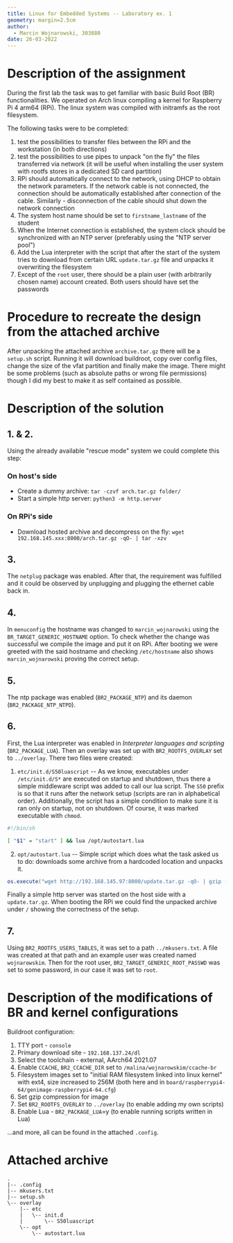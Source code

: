 ```yaml
---
title: Linux for Embedded Systems -- Laboratory ex. 1
geometry: margin=2.5cm
author:
  - Marcin Wojnarowski, 303880
date: 26-03-2022
---
```


# Description of the assignment

During the first lab the task was to get familiar with basic Build Root (BR) functionalities. We operated on Arch linux compiling a kernel for Raspberry Pi 4 arm64 (RPi). The linux system was compiled with initramfs as the root filesystem.

The following tasks were to be completed:

1. test the possibilities to transfer files between the RPi and the workstation (in both directions)
2. test the possibilities to use pipes to unpack "on the fly" the files transferred via network (it will be useful when installing the user system with rootfs stores in a dedicated SD card partition)
3. RPi should automatically connect to the network, using DHCP to obtain the network parameters. If the network cable is not connected, the connection should be automatically established after connection of the cable. Similarly - disconnection of the cable should shut down the network connection
4. The system host name should be set to `firstname_lastname` of the student
5. When the Internet connection is established, the system clock should be synchronized with an NTP server (preferably using the "NTP server pool")
6. Add the Lua interpreter with the script that after the start of the system tries to download from certain URL `update.tar.gz` file and unpacks it overwriting the filesystem
7. Except of the `root` user, there should be a plain user (with arbitrarily chosen name) account created. Both users should have set the passwords

# Procedure to recreate the design from the attached archive

After unpacking the attached archive `archive.tar.gz` there will be a `setup.sh` script. Running it will download buildroot, copy over config files, change the size of the vfat partition and finally make the image. There might be some problems (such as absolute paths or wrong file permissions) though I did my best to make it as self contained as possible.

# Description of the solution

## 1. & 2.

Using the already available "rescue mode" system we could complete this step:

### On host's side

- Create a dummy archive: `tar -czvf arch.tar.gz folder/`
- Start a simple http server: `python3 -m http.server`

### On RPi's side

- Download hosted archive and decompress on the fly: `wget 192.168.145.xxx:8000/arch.tar.gz -qO- | tar -xzv`

## 3.

The `netplug` package was enabled. After that, the requirement was fulfilled and it could be observed by unplugging and plugging the ethernet cable back in.

## 4.

In `menuconfig` the hostname was changed to `marcin_wojnarowski` using the `BR_TARGET_GENERIC_HOSTNAME` option. To check whether the change was successful we compile the image and put it on RPi. After booting we were greeted with the said hostname and checking `/etc/hostname` also shows `marcin_wojnarowski` proving the correct setup.

## 5.

The ntp package was enabled (`BR2_PACKAGE_NTP`) and its daemon (`BR2_PACKAGE_NTP_NTPD`).

## 6.

First, the Lua interpreter was enabled in _Interpreter languages and scripting_ (`BR2_PACKAGE_LUA`). Then an overlay was set up with `BR2_ROOTFS_OVERLAY` set to `../overlay`. There two files were created:

1. `etc/init.d/S50luascript` -- As we know, executables under `/etc/init.d/S*` are executed on startup and shutdown, thus there a simple middleware script was added to call our lua script. The `S50` prefix is so that it runs after the network setup (scripts are ran in alphabetical order). Additionally, the script has a simple condition to make sure it is ran only on startup, not on shutdown. Of course, it was marked executable with `chmod`.

```sh
#!/bin/sh

[ "$1" = "start" ] && lua /opt/autostart.lua
```

2. `opt/autostart.lua` -- Simple script which does what the task asked us to do: downloads some archive from a hardcoded location and unpacks it.

```lua
os.execute("wget http://192.168.145.97:8000/update.tar.gz -qO- | gzip -d | tar -x")
```

Finally a simple http server was started on the host side with a `update.tar.gz`. When booting the RPi we could find the unpacked archive under `/` showing the correctness of the setup.

## 7.

Using `BR2_ROOTFS_USERS_TABLES`, it was set to a path `../mkusers.txt`. A file was created at that path and an example user was created named `wojnarowskim`. Then for the root user, `BR2_TARGET_GENERIC_ROOT_PASSWD` was set to some password, in our case it was set to `root`.

# Description of the modifications of BR and kernel configurations

Buildroot configuration:

1. TTY port - `console`
2. Primary download site - `192.168.137.24/dl`
3. Select the toolchain - external, AArch64 2021.07
4. Enable `CCACHE`, `BR2_CCACHE_DIR` set to `/malina/wojnarowskim/ccache-br`
5. Filesystem images set to "initial RAM filesystem linked into linux kernel" with ext4, size increased to 256M (both here and in `board/raspberrypi4-64/genimage-raspberrypi4-64.cfg`)
6. Set gzip compression for image
7. Set `BR2_ROOTFS_OVERLAY` to `../overlay` (to enable adding my own scripts)
8. Enable Lua - `BR2_PACKAGE_LUA`=y (to enable running scripts written in Lua)

...and more, all can be found in the attached `.config`.

# Attached archive

```
.
|-- .config
|-- mkusers.txt
|-- setup.sh
\-- overlay
    |-- etc
    |   \-- init.d
    |       \-- S50luascript
    \-- opt
        \-- autostart.lua
```
